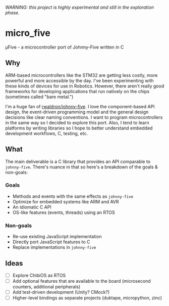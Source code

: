 *WARNING: this project is highly experimental and still in the exploration phase.*

# micro_five
µFive - a microcontroller port of Johnny-Five written in C

## Why
ARM-based microcontrollers like the STM32 are getting less costly, more powerful and more accessible by the day. I've been experimenting with these kinds of devices for use in Robotics. However, there aren't really good frameworks for developing applications that run natively on the chips (sometimes called "bare metal.") 

I'm a huge fan of [rwaldron/johnny-five](https://github.com/rwaldron/johnny-five). I love the component-based API design, the event-driven programming model and the general design decisions like clear naming conventions. I want to program microcontrollers in the same way so I decided to explore this port. Also, I tend to learn platforms by writing libraries so I hope to better understand embedded development workflows, C, testing, etc.

## What
The main deliverable is a C library that provides an API comparable to `johnny-five`. There's nuance in that so here's a breakdown of the goals & non-goals:

### Goals
* Methods and events with the same effects as `johnny-five`
* Optimize for embedded systems like ARM and AVR
* An idiomatic C API
* OS-like features (events, threads) using an RTOS

### Non-goals
* Re-use existing JavaScript implementation
* Directly port JavaScript features to C
* Replace implementations in `johnny-five`

## Ideas
* [ ] Explore ChibiOS as RTOS
* [ ] Add optional features that are available to the board (microsecond counters, additional peripherals)
* [ ] Add test-driven development (Unity? CMock?)
* [ ] Higher-level bindings as separate projects (duktape, micropython, zinc)
